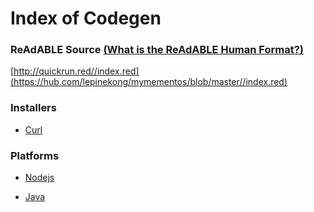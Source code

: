 
# Index of Codegen


### ReAdABLE Source [(What is the ReAdABLE Human Format?)](http://readablehumanformat.com)

[http://quickrun.red//index.red](https://hub.com/lepinekong/mymementos/blob/master//index.red)


### Installers

- [Curl](./curl/curl)
                        

### Platforms

- [Nodejs](./install/nodejs/nodejs)
                        
- [Java](./install/java/java)
                        
